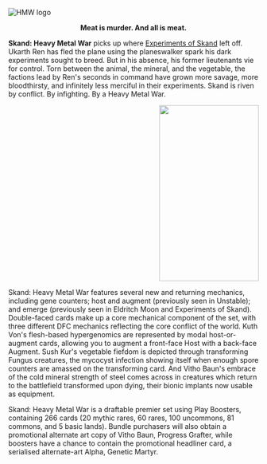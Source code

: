 ![HMW logo](%logo% "Skand: Heavy Metal War")

**<p style="text-align: center;">Meat is murder. And all is meat.</p>**

**Skand: Heavy Metal War** picks up where [Experiments of Skand](https://grapplex.github.io/previews/XSK) left off. Ukarth Ren has fled the plane using the planeswalker spark his dark experiments sought to breed. But in his absence, his former lieutenants vie for control. Torn between the animal, the mineral, and the vegetable, the factions lead by Ren's seconds in command have grown more savage, more bloodthirsty, and infinitely less merciful in their experiments. Skand is riven by conflict. By infighting. By a Heavy Metal War.

<p style="text-align: right">
<img width="200" height="353" src="https://i.ibb.co/Wp6QSYDM/booster.png "HMW booster"/>
</p>

Skand: Heavy Metal War features several new and returning mechanics, including gene counters; host and augment (previously seen in Unstable); and emerge (previously seen in Eldritch Moon and Experiments of Skand). Double-faced cards make up a core mechanical component of the set, with three different DFC mechanics reflecting the core conflict of the world. Kuth Von's flesh-based hypergenomics are represented by modal host-or-augment cards, allowing you to augment a front-face Host with a back-face Augment. Sush Kur's vegetable fiefdom is depicted through transforming Fungus creatures, the mycocyst infection showing itself when enough spore counters are amassed on the transforming card. And Vitho Baun's embrace of the cold mineral strength of steel comes across in creatures which return to the battlefield transformed upon dying, their bionic implants now usable as equipment. 

Skand: Heavy Metal War is a draftable premier set using Play Boosters, containing 266 cards (20 mythic rares, 60 rares, 100 uncommons, 81 commons, and 5 basic lands). Bundle purchasers will also obtain a promotional alternate art copy of Vitho Baun, Progress Grafter, while boosters have a chance to contain the promotional headliner card, a serialised alternate-art Alpha, Genetic Martyr.